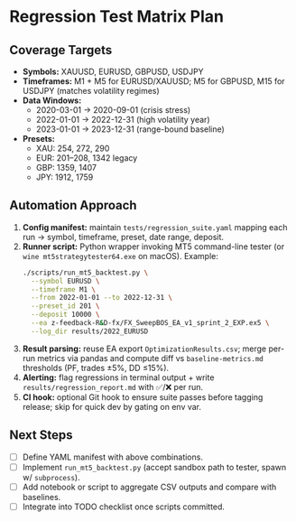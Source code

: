 # Regression Test Matrix Plan

## Coverage Targets
- **Symbols:** XAUUSD, EURUSD, GBPUSD, USDJPY
- **Timeframes:** M1 + M5 for EURUSD/XAUUSD; M5 for GBPUSD, M15 for USDJPY (matches volatility regimes)
- **Data Windows:**
  - 2020-03-01 → 2020-09-01 (crisis stress)
  - 2022-01-01 → 2022-12-31 (high volatility year)
  - 2023-01-01 → 2023-12-31 (range-bound baseline)
- **Presets:**
  - XAU: 254, 272, 290
  - EUR: 201–208, 1342 legacy
  - GBP: 1359, 1407
  - JPY: 1912, 1759

## Automation Approach
1. **Config manifest:** maintain `tests/regression_suite.yaml` mapping each run → symbol, timeframe, preset, date range, deposit.
2. **Runner script:** Python wrapper invoking MT5 command-line tester (or `wine mt5strategytester64.exe` on macOS). Example:
   ```bash
   ./scripts/run_mt5_backtest.py \
     --symbol EURUSD \
     --timeframe M1 \
     --from 2022-01-01 --to 2022-12-31 \
     --preset_id 201 \
     --deposit 10000 \
     --ea z-feedback-R&D-fx/FX_SweepBOS_EA_v1_sprint_2_EXP.ex5 \
     --log_dir results/2022_EURUSD
   ```
3. **Result parsing:** reuse EA export `OptimizationResults.csv`; merge per-run metrics via pandas and compute diff vs `baseline-metrics.md` thresholds (PF, trades ±5%, DD ≤15%).
4. **Alerting:** flag regressions in terminal output + write `results/regression_report.md` with ✅/❌ per run.
5. **CI hook:** optional Git hook to ensure suite passes before tagging release; skip for quick dev by gating on env var.

## Next Steps
- [ ] Define YAML manifest with above combinations.
- [ ] Implement `run_mt5_backtest.py` (accept sandbox path to tester, spawn w/ `subprocess`).
- [ ] Add notebook or script to aggregate CSV outputs and compare with baselines.
- [ ] Integrate into TODO checklist once scripts committed.
